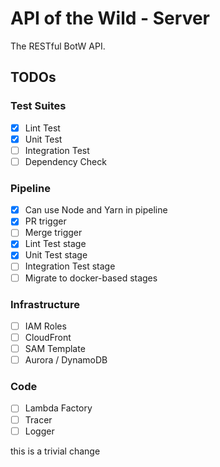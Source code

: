 # API of the Wild - Server #
The RESTful BotW API.

## TODOs ##

### Test Suites ###
- [x] Lint Test
- [x] Unit Test
- [ ] Integration Test
- [ ] Dependency Check

### Pipeline ###
- [x] Can use Node and Yarn in pipeline
- [x] PR trigger
- [ ] Merge trigger
- [x] Lint Test stage
- [x] Unit Test stage
- [ ] Integration Test stage
- [ ] Migrate to docker-based stages

### Infrastructure
- [ ] IAM Roles
- [ ] CloudFront
- [ ] SAM Template
- [ ] Aurora / DynamoDB

### Code
- [ ] Lambda Factory
- [ ] Tracer
- [ ] Logger

this is a trivial change
